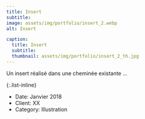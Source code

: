 ```yaml
---
title: Insert
subtitle: 
image: assets/img/portfolio/insert_2.webp
alt: Insert

caption:
  title: Insert
  subtitle: 
  thumbnail: assets/img/portfolio/insert_2_th.jpg
---
```

Un insert réalisé dans une cheminée existante ...

{:.list-inline}
- Date: Janvier 2018
- Client: XX
- Category: Illustration


